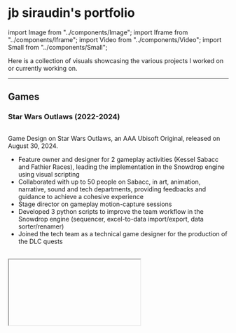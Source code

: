 # jb siraudin's portfolio

import Image from "../components/Image";
import Iframe from "../components/Iframe";
import Video from "../components/Video";
import Small from "../components/Small";

Here is a collection of visuals showcasing the various projects I worked on or currently working on.

---

## Games

### Star Wars Outlaws (2022-2024)

<Image srcImage="https://upload.wikimedia.org/wikipedia/en/6/60/Star_Wars_Outlaws_2023.jpeg" legend="Star Wars Outlaws Key Art"/>

Game Design on Star Wars Outlaws, an AAA Ubisoft Original, released on August 30, 2024.

- Feature owner and designer for 2 gameplay activities (Kessel Sabacc and Fathier Races), leading the implementation in the Snowdrop engine using visual scripting
- Collaborated with up to 50 people on Sabacc, in art, animation, narrative, sound and tech departments, providing feedbacks and guidance to achieve a cohesive experience
- Stage director on gameplay motion-capture sessions
- Developed 3 python scripts to improve the team workflow in the Snowdrop engine (sequencer, excel-to-data import/export, data sorter/renamer)
- Joined the tech team as a technical game designer for the production of the DLC quests

<br/>

<Iframe srcUrl="https://www.youtube.com/embed/-qgjgMYlcAA" legend="Star Wars Outlaws: Defeating Lando in Sabacc" />

<br/>


A few press quotes about Kessel Sabacc:

> If nothing else, I've had a wonderful time playing Sabacc. The new variant, Kessel Sabacc, invented for Star Wars Outlaws is infinitely moreish, a simple card game that takes elements of Blackjack and Poker and a few others, and blends them into an eminently snackable bit of video game gambling. In the simplest terms, four players are each dealt a hand of two cards and take turns, through three rounds, to attempt to make a pair of the two lowest numbers possible. Drawing a new card costs a token, as does coming anywhere but first at the end of each set of rounds. When you're out of tokens you're out of the game; last player standing wins. I could play it all day. [Chris Tapsell for Eurogamer](https://www.eurogamer.net/star-wars-outlaws-review)

> You might get lost in Sabacc, an addictive, complicated card game that plays like a cross between poker, blackjack and Uno. [Jason Schreier from Bloomberg](https://www.bloomberg.com/news/newsletters/2024-08-30/-star-wars-outlaws-is-better-than-reviews-suggest)

> I’m particularly partial to Kessel Sabacc, a card game that’s kind of like blackjack, if blackjack also had Uno house rules designed to make everyone else hate you. It might be the best thing in the game. [Joshua Rivera for Vulture](https://www.vulture.com/article/star-wars-outlaws-review.html)

> The last bit of roleplaying that rounds out the scoundrel experience is a card game called Kessel Sabacc. Like any open world game worth its salt (The Witcher 3, Final Fantasy VII Rebirth), Outlaws’ take on a card-based minigame is quickly addictive. Unlike The Witcher 3’s Gwent, Sabacc delivers both the strategy of play with the scummy joy of gambling in a sleazy bar, complete with the ability to cheat. The rules are complicated to explain, but just know that this is a game where you can sit across a table with the likes of Lando Calrissian himself, nervously eyeballing your hand while your sidekick Nix peers at his cards over the shoulder. [Christopher Cruz for RollingStone](https://www.rollingstone.com/culture/rs-gaming/star-wars-outlaws-review-1235084628/)



<br/>

### Skull and Bones (2020-2022)

<Image srcImage="https://upload.wikimedia.org/wikipedia/en/8/81/Skull_%26_Bones_video_game.jpg" legend="Skull and Bones Key Art"/>

Game Design & Previz on Skull & Bones, an AAA Ubisoft Original, released on February 16, 2024.

- Helped ground gameplay teams in a transversal previz role, delivering prototypes and design documents, with a focus on realization and user experience for the ground cache and treasure maps features.
- Designer on [The Helm](https://youtu.be/DwNegC92x_s), an end-game feature, with a focus on PvPvE gameplay combat challenges, economy and UI, leading its implementation in the Anvil pipeline.
- Public speaker at Ubisoft Forward September 2022 public event at Ubisoft HQ to present Skull & Bones and answer questions about the game.
- Developed dozens of UX and design prototypes, written with Javascript and playable with a gamepad.
- Edited 10 internal videos to showcase the work of the Paris team on important milestones.

Left the project at the end of 2022, soon after the planned release of November 2022, to join Star Wars Outlaws.

<br/>

### [papertoy.dev](https://www.papertoy.dev/) (2021)

<Image srcImage="img/illustrations/papertoy.png" legend="Papertoy Code Editor (October 2021)"/>

Inspired by [Shadertoy](https://www.shadertoy.com), **Papertoy** lets you build interactive prototypes in your browser, with Javascript and Paper.js. It is targeted to console developers, with full gamepad support.

I developed this code editor in a few days after a year of experimenting with web UX/UI prototyping at Ubisoft. I gave a conference about what I built and people were interested in adopting this kind of workflow, but without the barrier of knowing web development basics.

The project is still young and riddled with small QoL issues, but is very promising and is my main tool for building my own prototypes!

---

## [Scinema](https://www.youtube.com/c/Scinemax)

Scinema is a french YouTube channel about science + cinema.

I make videos about science by using the world of cinema as a hook. How strong the wind has to be in order to make Mary Poppins fly? Is 4K really useful for movies? How to simulate water in VFX? What is the science behind humor? That kind of stuff.

Scinema has over 120 000 subscribers, attracted a little bit over a million views, won the "Science popularization" award at the Frames Video Web Festival 2018 in France and was chosen by Arte and Youtube France to be featured on the "Learning" tab of Youtube.

Below is a description for 2 videos that attracted the most interest until now.

### The logic of humor

<Iframe srcUrl="https://www.youtube.com/embed/vUNPAkLGDiI" legend="No english subs yet, sorry!" />

This video gives an overview of the peculiar scientific field around humor, a field desperate to find some logic explanation behind it. The second part of the video focuses on a even more peculiar phenomenon : cringe comedy. And for that, I use the quintessential show in this matter : The Office.

<details>
  <summary>Behind the scenes (the win98 esthetic)</summary>
  <div>
    <Iframe srcUrl="https://www.youtube.com/embed/EHI464tJ07I" />
    <br/>
    <p>This live (in French sadly) described in details the edit in Premiere and the different rigs and comps I built in After Effects to achieve the win98 look.</p>
  </div>
</details>

I was lucky enough to be [featured again on the french magazine Télérama](https://www.telerama.fr/television/sur-la-chaine-scinema,-lhumour,-cest-du-serieux,n6625244.php) with a nice article about the video.

### Monsters & energy

<Iframe srcUrl="https://www.youtube.com/embed/KEtmZ8uMiWI" legend="English subs are available on this one!" />

What kind of monster would use children for their energy industry? Well ... a Pixar monster actually. This video analyzes how the monsters from Monsters, inc would convert children screams into electricity.

<details>
  <summary>Behind the scenes (the title sequence)</summary>
  <div>
  <p>
  As you may have noticed I reanimated the Monsters Inc's title sequence on the film. Here is a video comparing the two sequences.
  </p>
  
  <Iframe srcUrl="https://www.youtube.com/embed/LEk66Nasgjk" />
  <br/>
  <p>
  Everything is animated with After Effects, with a custom expression system for generating the look of each doors, leveraging master properties.
  </p>
  <Image
    srcImage="img/portfolio/mcie1.gif"
  />
  <p class="legend">A demo workflow for working with the doors</p>
  <br />
  <div class="gallery">
    <Image
      srcImage="img/portfolio/mcie2.gif"
      halfWidth
    />
    <Image
      srcImage="img/portfolio/mcie3.gif"
      halfWidth
    />
  </div>
  <p class="legend">
    Demo for the snake rig (left) and compositing details for a few shots (right)
  </p>
  <p>
  The video also features all kinds of motion graphics and compositing work.
  </p>
  <div class="gallery">
    <Image
      srcImage="img/portfolio/mcie6.png"
      halfWidth
    />
    <Image
      srcImage="img/portfolio/mcie7.png"
      halfWidth
    />
  </div>
  <div class="gallery">
    <Image
      srcImage="img/portfolio/mcie8.gif"
      halfWidth
    />
    <Image
      srcImage="img/portfolio/mcie9.gif"
      halfWidth
    />
  </div>
  <div class="gallery">
    <Image
      srcImage="img/portfolio/mcie4.png"
      halfWidth
    />
    <Image
      srcImage="img/portfolio/mcie5.png"
      halfWidth
    />
  </div>
  <p class="legend">Stills and gifs taken from the video</p>
  <br/>
  </div>
</details>

A few press articles covered it at the time and it was a nice [first feature in Télérama](https://www.telerama.fr/medias/monstres-energie-par-scinema-les-cris-denfants,-remede-a-la-crise-energetique,n6102988.php) for Scinéma!

---

## Graphics

### [The Shape of Movies](http://www.theshapeofmovies.com)

The Shape of Movies is a website about visualizing the colors of movies.

I developed the offline program to get the color palette of every frame of a movie, with OpenCV. Then I made this website to have an fun interactive viz of my results, with MeteorJS, ReactJS and PixiJS.

The design of the website is inspired by the plainness of scientific papers made with LateX.

<Image
  srcImage="img/portfolio/tsom2.png"
  altText="previous-website-look"
  legend="Demo look for a search request on the website"
/>

Other cool projects like the [Colors of Motion](https://thecolorsofmotion.com/) or [Cinemetrics](http://cinemetrics.fredericbrodbeck.de/) inspired my focus on movie color palettes.

I recently remade the website with NextJS to make it easier for me to handle in the future.

<Image
  srcImage="img/portfolio/tsom1.png"
  altText="current-website-look"
  legend="Front page of The Shape of Movies"
/>

### Animation with Kelvinlets

#### Streamlining a sculpting method for animation purposes

The idea is to apply sculpting brushes dynamically. I chose the Kelvinlets brush for their flexibility and scalability both in space and time. For the [github version build in C++ and Qt](https://github.com/jbsiraudin/unikel), you create a path with keyPoints, each keyPoint containing brush sculpting parameters (scale, rotation, radius of the brush, ...). The program create brushes along the path, interpolating the values of the keyPoints, always applying the translate brush. 3 brushes are applied at a time, selected close to the center of the bounding box of the model to ensure that the model "travels" along the
path.

Initially thought to be a solution for designing a vortex animation for a 3D animated short, I expanded the capacities with the implementation of Dynamic Kelvinlets, for secondary elastic movements.

<Video srcVideo="/img/portfolio/test1.webm" />

<Video srcVideo="/img/portfolio/test2.webm" />

<br/>

It was first a school project, and I made another implementation in Unity with compute shaders.

<br/>

<Iframe srcUrl="https://www.youtube.com/embed/icINRLGSq4Y" />

<br/>
<br/>
<br/>
